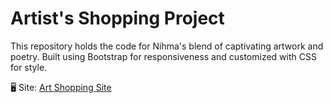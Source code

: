 # Artist's Shopping Project
This repository holds the code for Nihma's blend of captivating artwork and poetry. Built using Bootstrap for responsiveness and customized with CSS for style.

🖥 Site: [Art Shopping Site][def]

[def]: https://strokes-by-nihma.netlify.app/